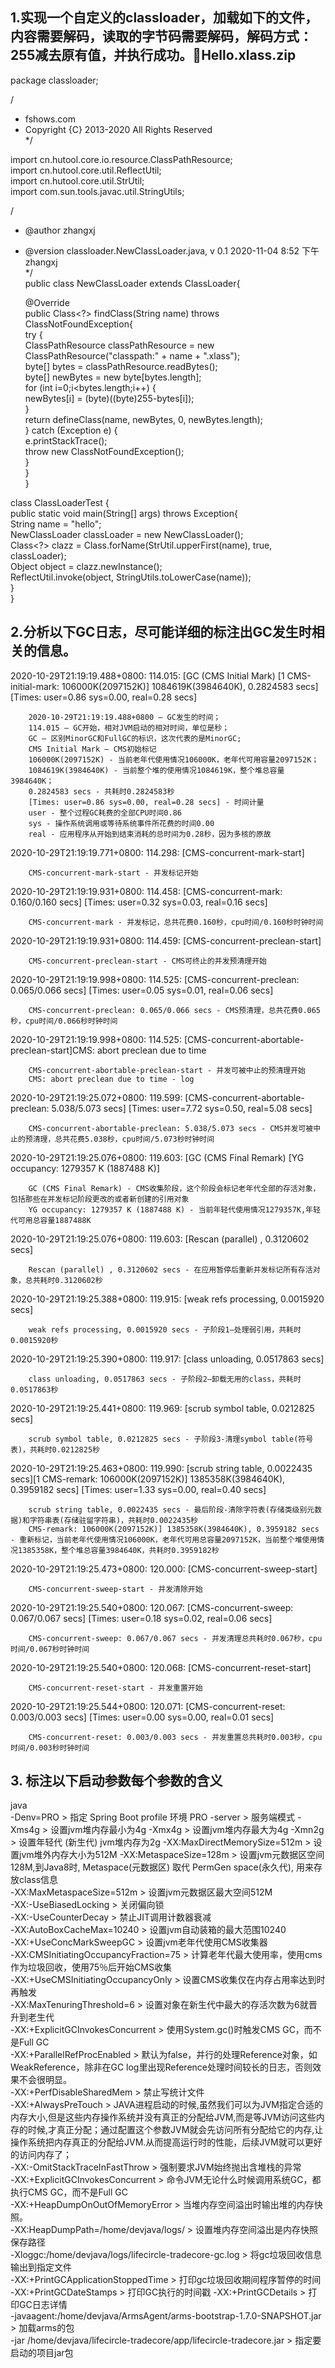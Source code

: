 ## 1.实现一个自定义的classloader，加载如下的文件，内容需要解码，读取的字节码需要解码，解码方式：255减去原有值，并执行成功。📎Hello.xlass.zip  
package classloader;   

/  
 * fshows.com  
 * Copyright {C} 2013-2020 All Rights Reserved  
 */  
  
import cn.hutool.core.io.resource.ClassPathResource;  
import cn.hutool.core.util.ReflectUtil;  
import cn.hutool.core.util.StrUtil;  
import com.sun.tools.javac.util.StringUtils;  
  
/  
 * @author zhangxj  
 * @version classloader.NewClassLoader.java, v 0.1 2020-11-04 8:52 下午 zhangxj  
 */  
public class NewClassLoader extends ClassLoader{  
  
    @Override  
    public Class<?> findClass(String name) throws ClassNotFoundException{  
        try {  
            ClassPathResource classPathResource = new ClassPathResource("classpath:" + name + ".xlass");  
            byte[] bytes = classPathResource.readBytes();  
            byte[] newBytes = new byte[bytes.length];  
            for (int i=0;i<bytes.length;i++) {  
                newBytes[i] = (byte)((byte)255-bytes[i]);  
            }  
            return defineClass(name, newBytes, 0, newBytes.length);  
        } catch (Exception e) {  
            e.printStackTrace();  
            throw new ClassNotFoundException();  
        }  
    }  
}  
  
class ClassLoaderTest {  
    public static void main(String[] args) throws Exception{  
        String name = "hello";  
        NewClassLoader classLoader = new NewClassLoader();  
        Class<?> clazz = Class.forName(StrUtil.upperFirst(name), true, classLoader);  
        Object object  = clazz.newInstance();  
        ReflectUtil.invoke(object, StringUtils.toLowerCase(name));  
    }  
}  
  
  
## 2.分析以下GC日志，尽可能详细的标注出GC发生时相关的信息。  

2020-10-29T21:19:19.488+0800: 114.015: [GC (CMS Initial Mark) [1 CMS-initial-mark: 106000K(2097152K)] 1084619K(3984640K), 0.2824583 secs] [Times: user=0.86 sys=0.00, real=0.28 secs]  
````    
    2020-10-29T21:19:19.488+0800 – GC发生的时间；    
    114.015 – GC开始，相对JVM启动的相对时间，单位是秒；    
    GC – 区别MinorGC和FullGC的标识，这次代表的是MinorGC;    
    CMS Initial Mark – CMS初始标记  
    106000K(2097152K) - 当前老年代使用情况106000K，老年代可用容量2097152K；   
    1084619K(3984640K) - 当前整个堆的使用情况1084619K，整个堆总容量3984640K；    
    0.2824583 secs - 共耗时0.2824583秒  
    [Times: user=0.86 sys=0.00, real=0.28 secs] - 时间计量  
    user - 整个过程GC耗费的全部CPU时间0.86 
    sys - 操作系统调用或等待系统事件所花费的时间0.00 
    real - 应用程序从开始到结束消耗的总时间为0.28秒，因为多核的原故 
````  
2020-10-29T21:19:19.771+0800: 114.298: [CMS-concurrent-mark-start]  
````
    CMS-concurrent-mark-start - 并发标记开始 
````
2020-10-29T21:19:19.931+0800: 114.458: [CMS-concurrent-mark: 0.160/0.160 secs] [Times: user=0.32 sys=0.03, real=0.16 secs]  
````
    CMS-concurrent-mark - 并发标记，总共花费0.160秒，cpu时间/0.160秒时钟时间 
````  
2020-10-29T21:19:19.931+0800: 114.459: [CMS-concurrent-preclean-start]  
````
    CMS-concurrent-preclean-start - CMS可终止的并发预清理开始 
````
2020-10-29T21:19:19.998+0800: 114.525: [CMS-concurrent-preclean: 0.065/0.066 secs] [Times: user=0.05 sys=0.01, real=0.06 secs]  
````
    CMS-concurrent-preclean: 0.065/0.066 secs - CMS预清理，总共花费0.065秒，cpu时间/0.066秒时钟时间 
````
2020-10-29T21:19:19.998+0800: 114.525: [CMS-concurrent-abortable-preclean-start]CMS: abort preclean due to time   
````
    CMS-concurrent-abortable-preclean-start - 并发可被中止的预清理开始  
    CMS: abort preclean due to time - log 
````
2020-10-29T21:19:25.072+0800: 119.599: [CMS-concurrent-abortable-preclean: 5.038/5.073 secs] [Times: user=7.72 sys=0.50, real=5.08 secs]  
````
    CMS-concurrent-abortable-preclean: 5.038/5.073 secs - CMS并发可被中止的预清理，总共花费5.038秒，cpu时间/5.073秒时钟时间
````   
2020-10-29T21:19:25.076+0800: 119.603: [GC (CMS Final Remark) [YG occupancy: 1279357 K (1887488 K)]  
````
    GC (CMS Final Remark) - CMS收集阶段，这个阶段会标记老年代全部的存活对象，包括那些在并发标记阶段更改的或者新创建的引用对象 
    YG occupancy: 1279357 K (1887488 K) - 当前年轻代使用情况1279357K,年轻代可用总容量1887488K
```` 
2020-10-29T21:19:25.076+0800: 119.603: [Rescan (parallel) , 0.3120602 secs]  
````
    Rescan (parallel) , 0.3120602 secs - 在应用暂停后重新并发标记所有存活对象，总共耗时0.3120602秒
```` 
2020-10-29T21:19:25.388+0800: 119.915: [weak refs processing, 0.0015920 secs]  
````
    weak refs processing, 0.0015920 secs - 子阶段1—处理弱引用，共耗时0.0015920秒 
````  
2020-10-29T21:19:25.390+0800: 119.917: [class unloading, 0.0517863 secs]  
````
    class unloading, 0.0517863 secs - 子阶段2—卸载无用的class，共耗时0.0517863秒
```` 
2020-10-29T21:19:25.441+0800: 119.969: [scrub symbol table, 0.0212825 secs]  
````
    scrub symbol table, 0.0212825 secs - 子阶段3-清理symbol table(符号表)，共耗时0.0212825秒 
````
2020-10-29T21:19:25.463+0800: 119.990: [scrub string table, 0.0022435 secs][1 CMS-remark: 106000K(2097152K)] 1385358K(3984640K), 0.3959182 secs] [Times: user=1.33 sys=0.00, real=0.40 secs]
````  
    scrub string table, 0.0022435 secs - 最后阶段-清除字符表(存储类级别元数据)和字符串表(存储驻留字符串)，共耗时0.0022435秒 
    CMS-remark: 106000K(2097152K)] 1385358K(3984640K), 0.3959182 secs - 重新标记，当前老年代使用情况106000K，老年代可用总容量2097152K，当前整个堆使用情况1385358K，整个堆总容量3984640K，共耗时0.3959182秒
````     
2020-10-29T21:19:25.473+0800: 120.000: [CMS-concurrent-sweep-start]  
````
    CMS-concurrent-sweep-start - 并发清除开始 
````
2020-10-29T21:19:25.540+0800: 120.067: [CMS-concurrent-sweep: 0.067/0.067 secs] [Times: user=0.18 sys=0.02, real=0.06 secs]  
````
    CMS-concurrent-sweep: 0.067/0.067 secs - 并发清理总共耗时0.067秒，cpu时间/0.067秒时钟时间 
````
2020-10-29T21:19:25.540+0800: 120.068: [CMS-concurrent-reset-start]  
````
    CMS-concurrent-reset-start - 并发重置开始 
````
2020-10-29T21:19:25.544+0800: 120.071: [CMS-concurrent-reset: 0.003/0.003 secs] [Times: user=0.00 sys=0.00, real=0.01 secs] 
```` 
    CMS-concurrent-reset: 0.003/0.003 secs - 并发重置总共耗时0.003秒，cpu时间/0.003秒时钟时间  
````

## 3. 标注以下启动参数每个参数的含义  
java   
-Denv=PRO  > 指定 Spring Boot profile 环境 PRO
-server  > 服务端模式
-Xms4g  > 设置jvm堆内存最小为4g
-Xmx4g  > 设置jvm堆内存最大为4g
-Xmn2g  > 设置年轻代 (新生代) jvm堆内存为2g
-XX:MaxDirectMemorySize=512m  > 设置jvm堆外内存大小为512M 
-XX:MetaspaceSize=128m  > 设置jvm元数据区空间128M,到Java8时, Metaspace(元数据区) 取代 PermGen space(永久代), 用来存放class信息  
-XX:MaxMetaspaceSize=512m  > 设置jvm元数据区最大空间512M  
-XX:-UseBiasedLocking  > 关闭偏向锁  
-XX:-UseCounterDecay  > 禁止JIT调用计数器衰减  
-XX:AutoBoxCacheMax=10240  > 设置jvm自动装箱的最大范围10240  
-XX:+UseConcMarkSweepGC  > 设置jvm老年代使用CMS收集器  
-XX:CMSInitiatingOccupancyFraction=75  > 计算老年代最大使用率，使用cms作为垃圾回收，使用75％后开始CMS收集  
-XX:+UseCMSInitiatingOccupancyOnly  > 设置CMS收集仅在内存占用率达到时再触发  
-XX:MaxTenuringThreshold=6  > 设置对象在新生代中最大的存活次数为6就晋升到老生代  
-XX:+ExplicitGCInvokesConcurrent  > 使用System.gc()时触发CMS GC，而不是Full GC  
-XX:+ParallelRefProcEnabled  > 默认为false，并行的处理Reference对象，如WeakReference，除非在GC log里出现Reference处理时间较长的日志，否则效果不会很明显。  
-XX:+PerfDisableSharedMem  > 禁止写统计文件  
-XX:+AlwaysPreTouch  > JAVA进程启动的时候,虽然我们可以为JVM指定合适的内存大小,但是这些内存操作系统并没有真正的分配给JVM,而是等JVM访问这些内存的时候,才真正分配；通过配置这个参数JVM就会先访问所有分配给它的内存,让操作系统把内存真正的分配给JVM.从而提高运行时的性能，后续JVM就可以更好的访问内存了；  
-XX:-OmitStackTraceInFastThrow   > 强制要求JVM始终抛出含堆栈的异常  
-XX:+ExplicitGCInvokesConcurrent  > 命令JVM无论什么时候调用系统GC，都执行CMS GC，而不是Full GC  
-XX:+HeapDumpOnOutOfMemoryError   > 当堆内存空间溢出时输出堆的内存快照。  
-XX:HeapDumpPath=/home/devjava/logs/  > 设置堆内存空间溢出是内存快照保存路径  
-Xloggc:/home/devjava/logs/lifecircle-tradecore-gc.log  > 将gc垃圾回收信息输出到指定文件  
-XX:+PrintGCApplicationStoppedTime  > 打印gc垃圾回收期间程序暂停的时间  
-XX:+PrintGCDateStamps  > 打印GC执行的时间戳 
-XX:+PrintGCDetails  > 打印GC日志详情  
-javaagent:/home/devjava/ArmsAgent/arms-bootstrap-1.7.0-SNAPSHOT.jar  > 加载arms的包  
-jar /home/devjava/lifecircle-tradecore/app/lifecircle-tradecore.jar  > 指定要启动的项目jar包   
  